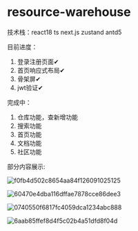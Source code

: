 # resource-warehouse

技术栈：react18 ts next.js zustand antd5

目前进度：

1. 登录注册页面✔
2. 首页响应式布局✔
3. 骨架屏✔
4. jwt验证✔

完成中：

1. 仓库功能，查新增功能
2. 搜索功能
3. 首页功能
4. 文档功能
5. 社区功能

部分内容展示:

![f0fb4d502c8654aa84f126091025125](https://github.com/user-attachments/assets/1ed4e3a9-7943-4022-a882-bf96c6bf56ba)

![60470e4dba116dffae7878cce86dee3](https://github.com/user-attachments/assets/d71ca482-4f8e-4447-924e-d4a8fa2e6e78)

![0740550f6817fc4059dca1234abc888](https://github.com/user-attachments/assets/af9a3fd3-2331-4457-8c3d-01fea8b7e95d)

![6aab85ffef8d4f5c02b4a51dfd8f04d](https://github.com/user-attachments/assets/6c25174a-8e50-444f-91b5-5decfb93e2ac)


